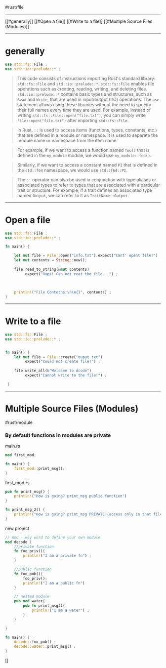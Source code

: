 #rust/file

---
[[#generally]]
[[#Open a file]]
[[#Write to a file]]
[[#Multiple Source Files (Modules)]]







----

# generally
```rust
use std::fs::File ; 
use std::io::prelude::* ;
```

> This code consists of instructions importing Rust's standard library: `std::fs::File` and `std::io::prelude::*`.
> `std::fs::File` enables file operations such as creating, reading, writing, and deleting files.
> `std::io::prelude::*` contains basic types and structures, such as `Read` and `Write`, that are used in input/output (I/O) operations.
> The `use` statement allows using these libraries without the need to specify their full names every time they are used. For example, instead of writing `std::fs::File::open("file.txt")`, you can simply write `File::open("file.txt")` after importing `std::fs::File`.


> In Rust, `::` is used to access items (functions, types, constants, etc.) that are defined in a module or namespace. It is used to separate the module name or namespace from the item name.

> For example, if we want to access a function named `foo()` that is defined in the `my_module` module, we would use `my_module::foo()`.

> Similarly, if we want to access a constant named `PI` that is defined in the `std::f64` namespace, we would use `std::f64::PI`.

> The `::` operator can also be used in conjunction with type aliases or associated types to refer to types that are associated with a particular trait or structure. For example, if a trait defines an associated type named `Output`, we can refer to it as `TraitName::Output`.


-----
# Open a file
```rust
use std::fs::File ;
use std::io::prelude::* ;

fn main() {

	let mut file = File::open("info.txt").expect("Cant' opent file!") ;
	let mut contents = String::new();
	
	file.read_to_string(&mut contents)
		.expect("Oops! Can not reat the file...") ;
	
	  
	
	println!("File Contetns:\n\n{}", contents) ;
}
```

---
# Write to a file

```rust
use std::fs::File ;
use std::io::prelude::* ;


fn main() {
	let mut file = File::create("ouput.txt")
		.expect("Could not create file!") ;
	
	file.write_all(b"Welcome to dcode")
		.expect("Cannot write to the file!") ;

 }
```



------
# Multiple Source Files (Modules)
#rust/module

### By default functions in modules are **private**

main.rs
```rust
mod first_mod;

fn main() {
	first_mod::print_msg();
}
```

first_mod.rs
```rust
pub fn print_msg() {
	println!("How is going? print_msg public function")
}

fn print_msg_2() {
	println!("How is going? print_msg PRIVATE (access only in that file) function")
}
```



new project
```rust
// mod - key word to define your own module
mod decode {
	//private function
	fn foo_priv(){
		println!("I am a private fn") ;
	}

	//public function
	fn foo_pub(){
		foo_priv();
		println!("I am a public fn")
	}

	// nested module
	pub mod water{
		pub fn print_msg(){
			println!("I am a water") ;
		}
	}

}

fn main() {
	decode::foo_pub() ;
	decode::water::print_msg() ;
}
```


[]
